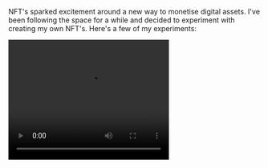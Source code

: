 <!--
title: Experimenting with NFT's
date: 2022-04-21
--->

NFT's sparked excitement around a new way to monetise digital assets. I've been following the space for a while and decided to experiment with creating my own NFT's. Here's a few of my experiments:


<video width="320" height="240" controls>
    <source src="https://openseauserdata.com/files/b68884405faf6fe7cd7b95551fd0a05a.mp4" type="video/mp4">
Your browser does not support the video tag.
</video>
